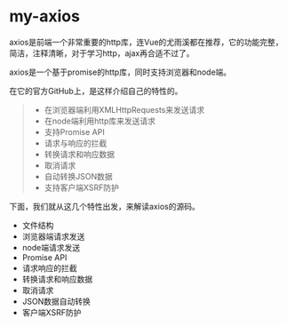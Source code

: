 # my-axios
axios是前端一个非常重要的http库，连Vue的尤雨溪都在推荐，它的功能完整，简洁，注释清晰，对于学习http，ajax再合适不过了。

axios是一个基于promise的http库，同时支持浏览器和node端。

在它的官方GitHub上，是这样介绍自己的特性的。
> - 在浏览器端利用XMLHttpRequests来发送请求
> - 在node端利用http库来发送请求
> - 支持Promise API
> - 请求与响应的拦截
> - 转换请求和响应数据
> - 取消请求
> - 自动转换JSON数据
> - 支持客户端XSRF防护

下面，我们就从这几个特性出发，来解读axios的源码。

- 文件结构
- 浏览器端请求发送
- node端请求发送
- Promise API
- 请求响应的拦截
- 转换请求和响应数据
- 取消请求
- JSON数据自动转换
- 客户端XSRF防护
